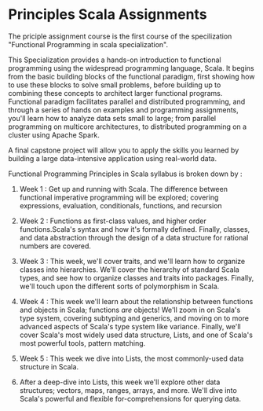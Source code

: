 # Principles Scala Assignments

The priciple assignment course is the first course of the specilization  "Functional Programming in scala specialization". 

This Specialization provides a hands-on introduction to functional programming using the widespread programming language, Scala. 
It begins from the basic building blocks of the functional paradigm, first showing how to use these blocks to solve small problems, before building up to combining these concepts to architect larger functional programs. 
Functional paradigm facilitates parallel and distributed programming, and through a series of hands on examples and programming assignments, you'll learn how to analyze data sets small to large; from parallel programming on multicore architectures, to distributed programming on a cluster using Apache Spark.

A final capstone project will allow you to apply the skills you learned by building a large data-intensive application using real-world data.



Functional Programming Principles in Scala syllabus is broken down by :

1) Week 1 : Get up and running with Scala.  The difference between functional imperative programming will be explored; covering expressions, evaluation, conditionals, functions, and recursion

2) Week 2 : Functions as first-class values, and higher order functions.Scala's syntax and how it's formally defined. Finally,  classes, and data abstraction through the design of a data structure for rational numbers are covered.

3) Week 3 : This week, we'll cover traits, and we'll learn how to organize classes into hierarchies. We'll cover the hierarchy of standard Scala types, and see how to organize classes and traits into packages. Finally, we'll touch upon the different sorts of polymorphism in Scala.

4) Week 4 : This week we'll learn about the relationship between functions and objects in Scala; functions *are* objects! We'll zoom in on Scala's type system, covering subtyping and generics, and moving on to more advanced aspects of Scala's type system like variance. Finally, we'll cover Scala's most widely used data structure, Lists, and one of Scala's most powerful tools, pattern matching.

5) Week 5 : This week we dive into Lists, the most commonly-used data structure in Scala.

6) After a deep-dive into Lists, this week we'll explore other data structures; vectors, maps, ranges, arrays, and more. We'll dive into Scala's powerful and flexible for-comprehensions for querying data.
